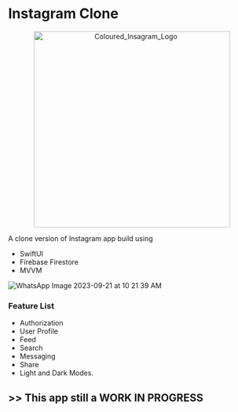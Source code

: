 # Instagram Clone
<p align="center">
<img src="https://www.logo.wine/a/logo/Instagram/Instagram-Wordmark-Logo.wine.svg" title="Coloured_Insagram_Logo" height=400/>
</p>

A clone version of Instagram app build using 
- SwiftUI 
- Firebase Firestore
- MVVM 

![WhatsApp Image 2023-09-21 at 10 21 39 AM](https://github.com/shawaf/SwiftUI-Instagram-Clone/assets/6817107/b7363f91-b17e-4b44-9b36-4b6f2a944a70)

### Feature List 
- Authorization
- User Profile
- Feed
- Search
- Messaging
- Share
- Light and Dark Modes. 

## >> This app still a WORK IN PROGRESS
